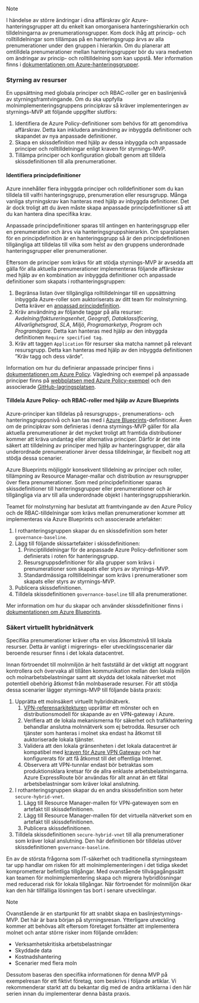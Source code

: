 <!-- TEMPLATE FILE - DO NOT ADD METADATA -->
<!-- markdownlint-disable MD002 MD041 -->
> [!NOTE]
>I händelse av större ändringar i dina affärskrav gör Azure-hanteringsgrupper att du enkelt kan omorganisera hanteringshierarkin och tilldelningarna av prenumerationsgrupper. Kom dock ihåg att princip- och rolltilldelningar som tillämpas på en hanteringsgrupp ärvs av alla prenumerationer under den gruppen i hierarkin. Om du planerar att omtilldela prenumerationer mellan hanteringsgrupper bör du vara medveten om ändringar av princip- och rolltilldelning som kan uppstå. Mer information finns i [dokumentationen om Azure-hanteringsgrupper](https://docs.microsoft.com/azure/governance/management-groups).

### <a name="governance-of-resources"></a>Styrning av resurser

En uppsättning med globala principer och RBAC-roller ger en baslinjenivå av styrningsframtvingande. Om du ska uppfylla molnimplementeringsgruppens principkrav så kräver implementeringen av styrnings-MVP att följande uppgifter slutförs:

1. Identifiera de Azure Policy-definitioner som behövs för att genomdriva affärskrav. Detta kan inkludera användning av inbyggda definitioner och skapandet av nya anpassade definitioner.
2. Skapa en skissdefinition med hjälp av dessa inbyggda och anpassade principer och rolltilldelningar enligt kraven för styrnings-MVP.
3. Tillämpa principer och konfiguration globalt genom att tilldela skissdefinitionen till alla prenumerationer.

#### <a name="identify-policy-definitions"></a>Identifiera principdefinitioner

Azure innehåller flera inbyggda principer och rolldefinitioner som du kan tilldela till valfri hanteringsgrupp, prenumeration eller resursgrupp. Många vanliga styrningskrav kan hanteras med hjälp av inbyggda definitioner. Det är dock troligt att du även måste skapa anpassade principdefinitioner så att du kan hantera dina specifika krav.

Anpassade principdefinitioner sparas till antingen en hanteringsgrupp eller en prenumeration och ärvs via hanteringsgruppshierarkin. Om sparplatsen för en principdefinition är en hanteringsgrupp så är den principdefinitionen tillgängliga att tilldelas till vilka som helst av den gruppens underordnade hanteringsgrupper eller prenumerationer.

Eftersom de principer som krävs för att stödja styrnings-MVP är avsedda att gälla för alla aktuella prenumerationer implementeras följande affärskrav med hjälp av en kombination av inbyggda definitioner och anpassade definitioner som skapats i rothanteringsgruppen:

1. Begränsa listan över tillgängliga rolltilldelningar till en uppsättning inbyggda Azure-roller som auktoriserats av ditt team för molnstyrning. Detta kräver en [anpassad principdefinition](https://github.com/Azure/azure-policy/tree/master/samples/Authorization/allowed-role-definitions).
2. Kräv användning av följande taggar på alla resurser: *Avdelning/faktureringsenhet*, *Geografi*, *Dataklassificering*, *Allvarlighetsgrad*, *SLA*, *Miljö*, *Programarketyp*, *Program* och *Programägare*. Detta kan hanteras med hjälp av den inbyggda definitionen `Require specified tag`.
3. Kräv att taggen `Application` för resurser ska matcha namnet på relevant resursgrupp. Detta kan hanteras med hjälp av den inbyggda definitionen ”Kräv tagg och dess värde”.

Information om hur du definierar anpassade principer finns i [dokumentationen om Azure Policy](https://docs.microsoft.com/azure/governance/policy/tutorials/create-custom-policy-definition). Vägledning och exempel på anpassade principer finns på [webbplatsen med Azure Policy-exempel](https://docs.microsoft.com/azure/governance/policy/samples) och den associerade [GitHub-lagringsplatsen](https://github.com/Azure/azure-policy).

#### <a name="assign-azure-policy-and-rbac-roles-using-azure-blueprints"></a>Tilldela Azure Policy- och RBAC-roller med hjälp av Azure Blueprints

Azure-principer kan tilldelas på resursgrupps-, prenumerations- och hanteringsgruppsnivå och kan tas med i [Azure Blueprints](https://docs.microsoft.com/azure/governance/blueprints/overview)-definitioner. Även om de principkrav som definieras i denna styrnings-MVP gäller för alla aktuella prenumerationer är det mycket troligt att framtida distributioner kommer att kräva undantag eller alternativa principer. Därför är det inte säkert att tilldelning av principer med hjälp av hanteringsgrupper, där alla underordnade prenumerationer ärver dessa tilldelningar, är flexibelt nog att stödja dessa scenarier.

Azure Blueprints möjliggör konsekvent tilldelning av principer och roller, tillämpning av Resource Manager-mallar och distribution av resursgrupper över flera prenumerationer. Som med principdefinitioner sparas skissdefinitioner till hanteringsgrupper eller prenumerationer och är tillgängliga via arv till alla underordnade objekt i hanteringsgruppshierarkin.

Teamet för molnstyrning har beslutat att framtvingande av den Azure Policy och de RBAC-tilldelningar som krävs mellan prenumerationer kommer att implementeras via Azure Blueprints och associerade artefakter:

1. I rothanteringsgruppen skapar du en skissdefinition som heter `governance-baseline`.
2. Lägg till följande skissartefakter i skissdefinitionen:
    1. Principtilldelningar för de anpassade Azure Policy-definitioner som definierats i roten för hanteringsgrupp.
    2. Resursgruppsdefinitioner för alla grupper som krävs i prenumerationer som skapats eller styrs av styrnings-MVP.
    3. Standardmässiga rolltilldelningar som krävs i prenumerationer som skapats eller styrs av styrnings-MVP.
3. Publicera skissdefinitionen.
4. Tilldela skissdefinitionen `governance-baseline` till alla prenumerationer.

Mer information om hur du skapar och använder skissdefinitioner finns i [dokumentationen om Azure Blueprints](https://docs.microsoft.com/azure/governance/blueprints/overview).

### <a name="secure-hybrid-vnet"></a>Säkert virtuellt hybridnätverk

Specifika prenumerationer kräver ofta en viss åtkomstnivå till lokala resurser. Detta är vanligt i migrerings- eller utvecklingsscenarier där beroende resurser finns i det lokala datacentret.

Innan förtroendet till molnmiljön är helt fastställd är det viktigt att noggrant kontrollera och övervaka all tillåten kommunikation mellan den lokala miljön och molnarbetsbelastningar samt att skydda det lokala nätverket mot potentiell obehörig åtkomst från molnbaserade resurser. För att stödja dessa scenarier lägger styrnings-MVP till följande bästa praxis:

1. Upprätta ett molnsäkert virtuellt hybridnätverk.
    1. [VPN-referensarkitekturen](https://docs.microsoft.com/azure/architecture/reference-architectures/hybrid-networking/vpn) upprättar ett mönster och en distributionsmodell för skapande av en VPN-gateway i Azure.
    2. Verifiera att de lokala mekanismerna för säkerhet och trafikhantering behandlar anslutna molnnätverk som ej betrodda. Resurser och tjänster som hanteras i molnet ska endast ha åtkomst till auktoriserade lokala tjänster.
    3. Validera att den lokala gränsenheten i det lokala datacentret är kompatibel med [kraven för Azure VPN Gateway](https://docs.microsoft.com/azure/vpn-gateway/vpn-gateway-about-vpn-devices) och har konfigurerats för att få åtkomst till det offentliga Internet.
    4. Observera att VPN-tunnlar endast bör betraktas som produktionsklara kretsar för de allra enklaste arbetsbelastningarna. Azure ExpressRoute bör användas för allt annat än ett fåtal arbetsbelastningar som kräver lokal anslutning.
1. I rothanteringsgruppen skapar du en andra skissdefinition som heter `secure-hybrid-vnet`.
    1. Lägg till Resource Manager-mallen för VPN-gatewayen som en artefakt till skissdefinitionen.
    2. Lägg till Resource Manager-mallen för det virtuella nätverket som en artefakt till skissdefinitionen.
    3. Publicera skissdefinitionen.
1. Tilldela skissdefinitionen `secure-hybrid-vnet` till alla prenumerationer som kräver lokal anslutning. Den här definitionen bör tilldelas utöver skissdefinitionen `governance-baseline`.

En av de största frågorna som IT-säkerhet och traditionella styrningsteam tar upp handlar om risken för att molnimplementeringen i det tidiga skedet komprometterar befintliga tillgångar. Med ovanstående tillvägagångssätt kan teamen för molnimplementering skapa och migrera hybridlösningar med reducerad risk för lokala tillgångar. När förtroendet för molnmiljön ökar kan den här tillfälliga lösningen tas bort i senare utvecklingar.

> [!NOTE]
> Ovanstående är en startpunkt för att snabbt skapa en baslinjestyrnings-MVP. Det här är bara början på styrningsresan. Ytterligare utveckling kommer att behövas allt eftersom företaget fortsätter att implementera molnet och antar större risker inom följande områden:
>
> - Verksamhetskritiska arbetsbelastningar
> - Skyddade data
> - Kostnadshantering
> - Scenarier med flera moln
>
> Dessutom baseras den specifika informationen för denna MVP på exempelresan för ett fiktivt företag, som beskrivs i följande artiklar. Vi rekommenderar starkt att du bekantar dig med de andra artiklarna i den här serien innan du implementerar denna bästa praxis.

